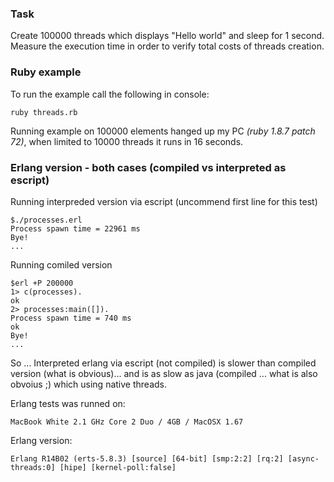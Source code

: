 ### Task

Create 100000 threads which displays "Hello world" and sleep for 1
second. Measure the execution time in order to verify total costs of
threads creation.

### Ruby example
To run the example call the following in console:

    ruby threads.rb

Running example on 100000 elements hanged up my PC _(ruby 1.8.7 patch 72)_, when limited to 10000 threads it runs in 16 seconds.

### Erlang version - both cases (compiled vs interpreted as escript)

Running interpreded version via escript (uncommend first line for this test)

    $./processes.erl
    Process spawn time = 22961 ms
    Bye!
    ...

Running comiled version

    $erl +P 200000
    1> c(processes).
    ok
    2> processes:main([]).
    Process spawn time = 740 ms
    ok
    Bye!
    ...

So ... Interpreted erlang via escript (not compiled) is slower than compiled version (what is obvious)... and is as slow as java (compiled ... what is also obvoius ;) which using native threads.

Erlang tests was runned on:

    MacBook White 2.1 GHz Core 2 Duo / 4GB / MacOSX 1.67

Erlang version:

    Erlang R14B02 (erts-5.8.3) [source] [64-bit] [smp:2:2] [rq:2] [async-threads:0] [hipe] [kernel-poll:false]
